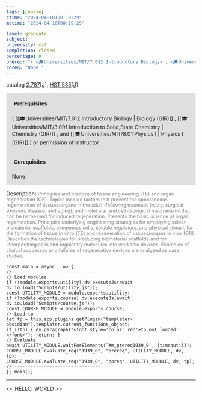 ```yaml
---
tags: [course]
ctime: "2024-04-18T00:19:29"
mstime: "2024-04-18T00:19:29"

level: graduate
subject: 
university: mit
completion: closed
percentage: 0
prereq: "( <🎓Universities/MIT/7.012 Introductory Biology> , <🎓Universities/MIT/3.091 Introduction to Solid,State Chemistry> , and <🎓Universities/MIT/8.01 Physics I> ) or permission of instructor"
coreq: "None."
---
```


catalog [2.787[J]](http://student.mit.edu/catalog/m2b.html#2.787), [HST.535[J]](http://student.mit.edu/catalog/mHSTa.html#HST.535)

<span style="display: block; padding: 15px; background-color: rgb(100, 100, 100, 0.2);"><font id="m_prereq1939_0" style="display: block; font-family: Arial, sans-serif; font-weight: bold; padding: 5px">Prerequisites</font><br><span id="prereq1939_0">( [[🎓Universities/MIT/7.012 Introductory Biology | Biology (GIR)]] , [[🎓Universities/MIT/3.091 Introduction to Solid,State Chemistry | Chemistry (GIR)]] , and [[🎓Universities/MIT/8.01 Physics I | Physics I (GIR)]] ) or permission of instructor</span></span>
<span style="display: block; padding: 15px; background-color: rgb(100, 100, 100, 0.2);"><font id="m_coreq1939_0" style="display: block; font-family: Arial, sans-serif; font-weight: bold; padding: 5px">Corequisites</font><br><span id="coreq1939_0">None.</span></span>

<font style="">Description:</font>
<font style="color: grey; font-size: 0.8rem;">Principles and practice of tissue engineering (TE) and organ regeneration (OR). Topics include factors that prevent the spontaneous regeneration of tissues/organs in the adult (following traumatic injury, surgical excision, disease, and aging), and molecular and cell-biological mechanisms that can be harnessed for induced regeneration. Presents the basic science of organ regeneration. Principles underlying engineering strategies for employing select biomaterial scaffolds, exogenous cells, soluble regulators, and physical stimuli, for the formation of tissue in vitro (TE) and regeneration of tissues/organs in vivo (OR). Describes the technologies for producing biomaterial scaffolds and for incorporating cells and regulatory molecules into workable devices. Examples of clinical successes and failures of regenerative devices are analyzed as case studies.</font>

```dataviewjs
const main = async _ => {
// --------------------------------
// Load modules
if (!module.exports.utility) dv.executeJs(await dv.io.load("Scripts/utility.js"));
const UTILITY_MODULE = module.exports.utility;
if (!module.exports.course) dv.executeJs(await dv.io.load("Scripts/course.js"));
const COURSE_MODULE = module.exports.course;
// Load tp
let tp = this.app.plugins.getPlugin("templater-obsidian").templater.current_functions_object;
if (!tp) { dv.paragraph("<font style='color: red'>tp not loaded!</font>"); return; }
// Evaluate
await UTILITY_MODULE.waitForElements(`#m_prereq1939_0`, {timeout:5});
COURSE_MODULE.evaluate_req("1939_0", "prereq", UTILITY_MODULE, dv, tp);
COURSE_MODULE.evaluate_req("1939_0", "coreq", UTILITY_MODULE, dv, tp);
// --------------------------------
}; main();
```

---

<< HELLO, WORLD >>
